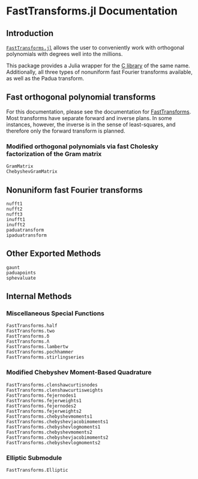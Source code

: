 # FastTransforms.jl Documentation

## Introduction

[`FastTransforms.jl`](https://github.com/JuliaApproximation/FastTransforms.jl) allows the user to conveniently work with orthogonal polynomials with degrees well into the millions.

This package provides a Julia wrapper for the [C library](https://github.com/MikaelSlevinsky/FastTransforms) of the same name. Additionally, all three types of nonuniform fast Fourier transforms available, as well as the Padua transform.

## Fast orthogonal polynomial transforms

For this documentation, please see the documentation for [FastTransforms](https://github.com/MikaelSlevinsky/FastTransforms). Most transforms have separate forward and inverse plans. In some instances, however, the inverse is in the sense of least-squares, and therefore only the forward transform is planned.

### Modified orthogonal polynomials via fast Cholesky factorization of the Gram matrix

```@docs
GramMatrix
ChebyshevGramMatrix
```

## Nonuniform fast Fourier transforms

```@docs
nufft1
nufft2
nufft3
inufft1
inufft2
paduatransform
ipaduatransform
```

## Other Exported Methods

```@docs
gaunt
paduapoints
sphevaluate
```

## Internal Methods

### Miscellaneous Special Functions

```@docs
FastTransforms.half
FastTransforms.two
FastTransforms.δ
FastTransforms.Λ
FastTransforms.lambertw
FastTransforms.pochhammer
FastTransforms.stirlingseries
```

### Modified Chebyshev Moment-Based Quadrature

```@docs
FastTransforms.clenshawcurtisnodes
FastTransforms.clenshawcurtisweights
FastTransforms.fejernodes1
FastTransforms.fejerweights1
FastTransforms.fejernodes2
FastTransforms.fejerweights2
FastTransforms.chebyshevmoments1
FastTransforms.chebyshevjacobimoments1
FastTransforms.chebyshevlogmoments1
FastTransforms.chebyshevmoments2
FastTransforms.chebyshevjacobimoments2
FastTransforms.chebyshevlogmoments2
```

### Elliptic Submodule

```@docs
FastTransforms.Elliptic
```
